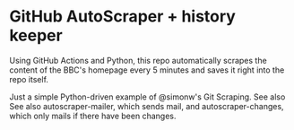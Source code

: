 # GitHub AutoScraper + history keeper

Using GitHub Actions and Python, this repo automatically scrapes the content of the BBC's homepage every 5 minutes and saves it right into the repo itself.

Just a simple Python-driven example of @simonw's Git Scraping. See also See also autoscraper-mailer, which sends mail, and autoscraper-changes, which only mails if there have been changes.
